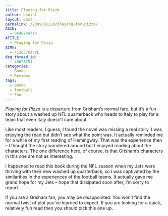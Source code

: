 ```yaml
---
title: Playing for Pizza
author: bsoist
layout: post
permalink: /2009/01/29/playing-for-pizza/
ASIN:
  - 0440244714
ATITLE:
  - Playing for Pizza
AIMG:
  - 413q37KJrVL
dsq_thread_id:
  - 48628751
categories:
  - Books
  - Reviews
tags:
  - Books
  - football
  - Fun
---
```

*Playing for Pizza* is a departure from Grisham&#8217;s normal fare, but it&#8217;s a fun story about a washed up NFL quarterback who heads to Italy to play for a team that even Italy doesn&#8217;t care about. 

Like most readers, I guess, I found the novel was missing a real story. I was enjoying the read but didn&#8217;t see what the point was. It actually reminded me for a while of my first reading of Hemingway. That was the experience then &#8211; I thought the story wandered around but I enjoyed reading about the characters. The one difference here, of course, is that Grisham&#8217;s characters in this one are not as interesting. 

I happened to read this book during the NFL season when my Jets were thriving with their new washed up quarterback, so I was captivated by the similarities in the experiences of the football teams. It actually gave me grand hope for my Jets &#8211; hope that dissipated soon after, I&#8217;m sorry to report.

If you are a Grisham fan, you may be disappointed. You won&#8217;t find the normal twist of plot you&#8217;ve learned to expect. If you are looking for a quick, relatively fun read then you should pick this one up.